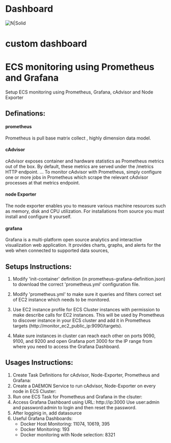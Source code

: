 # Dashboard

![N|Solid](https://i.ibb.co/QcVg3gb/circle-cropped.png)

# custom dashboard

# ECS monitoring using Prometheus and Grafana
Setup ECS monitoring using Prometheus, Grafana, cAdvisor and Node Exporter

## Definations:
#### prometheus
Prometheus is pull base matrix collect , highly dimension data model.
#### cAdvisor
cAdvisor exposes container and hardware statistics as Prometheus metrics out of the box. By default, these metrics are served under the /metrics HTTP endpoint. ... To monitor cAdvisor with Prometheus, simply configure one or more jobs in Prometheus which scrape the relevant cAdvisor processes at that metrics endpoint.
#### node Exporter
The node exporter enables you to measure various machine resources such as memory, disk and CPU utilization. For installations from source you must install and configure it yourself.
#### grafana
Grafana is a multi-platform open source analytics and interactive visualization web application. It provides charts, graphs, and alerts for the web when connected to supported data sources, 

## Setups Instructions:
1. Modify 'init-container' definition (in prometheus-grafana-definition.json) to download the correct 'prometheus.yml' configuration file.
2. Modify 'prometheus.yml' to make sure it queries and filters correct set of EC2 instance which needs to be monitored.

3. Use EC2 instance profile for ECS Cluster instances with permission to make describe calls for EC2 instances. This will be used by Prometheus to discover instance in your ECS cluster and add it in Prometheus targets  (http://monitor_ec2_public_ip:9090/targets).
4. Make sure instances in cluster can reach each other on ports 9090, 9100, and 9200 and open Grafana port 3000 for the IP range from where you need to access the Grafana Dashboard.

## Usages Instructions:

1. Create Task Definitions for cAdvisor, Node-Exporter, Prometheus and Grafana:
2. Create a DAEMON Service to run cAdvisor, Node-Exporter on every node in ECS Cluster:
3. Run one ECS Task for Prometheus and Grafana in the clsuter:
4. Access Grafana Dashboard using URL: http://ip:3000
   Use user:admin and password:admin to login and then reset the password.
5. After logginig in, add datasource
6. Useful Grafana Dashboards:
   - Docker Host Monitoring: 11074, 10619, 395
   - Docker Monitoring: 193
   - Docker monitoring with Node selection: 8321

